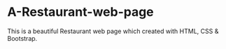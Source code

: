 # A-Restaurant-web-page
This is a beautiful Restaurant web page which created with HTML, CSS &amp; Bootstrap.
